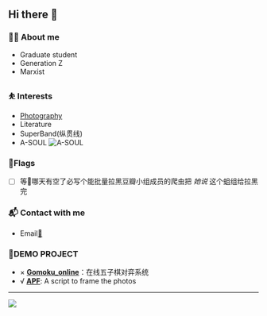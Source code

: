 ## Hi there 👋

<!--
**jinqimu/jinqimu** is a ✨ _special_ ✨ repository because its `README.md` (this file) appears on your GitHub profile.

Here are some ideas to get you started:

- 🔭 I’m currently working on ...
- 🌱 I’m currently learning ...
- 👯 I’m looking to collaborate on ...
- 🤔 I’m looking for help with ...
- 💬 Ask me about ...
- 📫 How to reach me: ...
- 😄 Pronouns: ...
- ⚡ Fun fact: ...
-->
### 👨‍💻 About me

* Graduate student
* Generation Z
* Marxist

### ⛹ Interests

* [Photography](https://jinqimublog.lofter.com/)
* Literature
* SuperBand(纵贯线)
* A-SOUL ![A-SOUL](https://i0.hdslb.com/bfs/space/fd1dbd56e459d86033c22d0771b28976b9b60804.png)

### 🚩Flags

- [ ] 等👴哪天有空了必写个能批量拉黑豆瓣小组成员的爬虫把 *她说* 这个蛆组给拉黑完

### 📬 Contact with me

* Email[📧](mailto:jinqimu@outlook.com)

### 🧱DEMO PROJECT

* × **[Gomoku_online](https://jinqimu.github.io/game/)**：在线五子棋对弈系统
* √ **[APF](https://jinqimu.github.io/apf/)**: A script to frame the photos
-------------

![](https://github-readme-stats.vercel.app/api?username=jinqimu)
